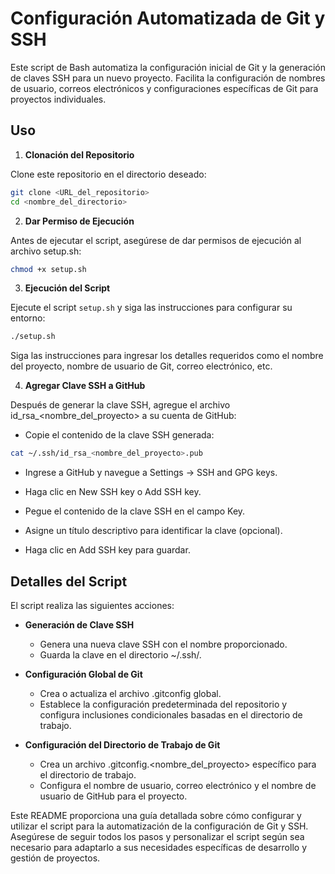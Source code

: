 # Configuración Automatizada de Git y SSH
Este script de Bash automatiza la configuración inicial de Git y la generación de claves SSH para un nuevo proyecto. Facilita la configuración de nombres de usuario, correos electrónicos y configuraciones específicas de Git para proyectos individuales.

## Uso
1. **Clonación del Repositorio**

Clone este repositorio en el directorio deseado:

```bash
git clone <URL_del_repositorio>
cd <nombre_del_directorio>
```
2. **Dar Permiso de Ejecución**

Antes de ejecutar el script, asegúrese de dar permisos de ejecución al archivo setup.sh:

```bash
chmod +x setup.sh
```
3. **Ejecución del Script**

Ejecute el script `setup.sh` y siga las instrucciones para configurar su entorno:

```bash
./setup.sh
```
Siga las instrucciones para ingresar los detalles requeridos como el nombre del proyecto, nombre de usuario de Git, correo electrónico, etc.

4. **Agregar Clave SSH a GitHub**

Después de generar la clave SSH, agregue el archivo id_rsa_<nombre_del_proyecto> a su cuenta de GitHub:

- Copie el contenido de la clave SSH generada:

```bash
cat ~/.ssh/id_rsa_<nombre_del_proyecto>.pub
```
- Ingrese a GitHub y navegue a Settings -> SSH and GPG keys.

- Haga clic en New SSH key o Add SSH key.

- Pegue el contenido de la clave SSH en el campo Key.

- Asigne un título descriptivo para identificar la clave (opcional).

- Haga clic en Add SSH key para guardar.

## Detalles del Script
El script realiza las siguientes acciones:

- **Generación de Clave SSH**

    - Genera una nueva clave SSH con el nombre proporcionado.
    - Guarda la clave en el directorio ~/.ssh/.
- **Configuración Global de Git**

    - Crea o actualiza el archivo .gitconfig global.
    - Establece la configuración predeterminada del repositorio y configura inclusiones condicionales basadas en el directorio de trabajo.
- **Configuración del Directorio de Trabajo de Git**

    - Crea un archivo .gitconfig.<nombre_del_proyecto> específico para el directorio de trabajo.
    - Configura el nombre de usuario, correo electrónico y el nombre de usuario de GitHub para el proyecto.
  
Este README proporciona una guía detallada sobre cómo configurar y utilizar el script para la automatización de la configuración de Git y SSH. Asegúrese de seguir todos los pasos y personalizar el script según sea necesario para adaptarlo a sus necesidades específicas de desarrollo y gestión de proyectos.








